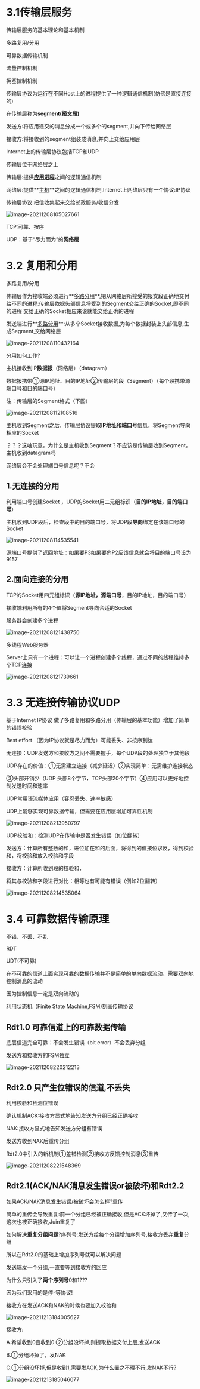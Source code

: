 # 3.1传输层服务

传输层服务的基本理论和基本机制

多路复用/分用

可靠数据传输机制

流量控制机制

拥塞控制机制



传输层协议为运行在不同Host上的进程提供了一种逻辑通信机制(仿佛是直接连接的)

在传输层称为**segment(报文段)**

发送方:将应用递交的消息分成一个或多个的segment,并向下传给网络层

接收方:将接收到的segment组装成消息,并向上交给应用层

Internet上的传输层协议包括TCP和UDP

传输层位于网络层之上

传输层:提供<u>**应用进程**</u>之间的逻辑通信机制

网络层:提供**<u>主机</u>**之间的逻辑通信机制,Internet上网络层只有一个协议:IP协议



传输层协议:把信收集起来交给邮政服务/收信分发

![image-20211208105027661](传输层.assets/image-20211208105027661.png)

TCP:可靠、按序

UDP：基于“尽力而为”的**网络层**

# 3.2 复用和分用

多路复用/分用

传输层作为接收端必须进行**<u>多路分用</u>**,把从网络层所接受的报文段正确地交付给不同的进程:传输层依据头部信息将受到的Segment交给正确的Socket,即不同的进程  交给正确的Socket相应来说就能交给正确的进程

发送端进行**<u>多路分用</u>**:从多个Socket接收数据,为每个数据封装上头部信息,生成Segment,交给网络层

![image-20211208110432164](传输层.assets/image-20211208110432164.png)

分用如何工作?

主机接收到IP**数据报**（网络层）（datagram）

数据报携带①源IP地址、目的IP地址②传输层的段（Segment）（每个段携带源端口号和目的端口号）

注：传输层的Segment格式（下图）

![image-20211208112108516](传输层.assets/image-20211208112108516.png)

主机收到Segment之后，传输层协议提取**IP地址和端口号**信息，将Segment导向相应的Socket

？？？这啥玩意，为什么是主机收到Segment？不应该是传输层收到Segment，主机收到datagram吗

网络层会不会处理端口号信息呢？不会



## 1.无连接的分用

利用端口号创建Socket ，UDP的Socket用二元组标识（**目的IP地址，目的端口号**）

主机收到UDP段后，检查段中的目的端口号，将UDP段**导向**绑定在该端口号的Socket

![image-20211208114535541](传输层.assets/image-20211208114535541.png)

源端口号提供了返回地址：如果要P3如果要向P2反馈信息就会将目的端口号设为9157

## 2.面向连接的分用

TCP的Socket用四元组标识（**源IP地址，源端口号**，目的IP地址，目的端口号）

接收端利用所有的4个值将Segment导向合适的Socket

服务器会创建多个进程

![image-20211208121438750](传输层.assets/image-20211208121438750.png)

多线程Web服务器

Server上只有一个进程：可以让一个进程创建多个线程，通过不同的线程维持多个TCP连接

![image-20211208121739661](传输层.assets/image-20211208121739661.png)

# 3.3 无连接传输协议UDP

基于Internet IP协议  做了多路复用和多路分用（传输层的基本功能）增加了简单的错误校验

Best effort （因为IP协议就是尽力而为）可能丢失、非按序到达

无连接：UDP发送方和接收方之间不需要握手，每个UDP段的处理独立于其他段

UDP存在的价值：①无需建立连接（减少延迟）②实现简单：无需维护连接状态

③头部开销少（UDP 头部8个字节，TCP头部20个字节）④应用可以更好地控制发送时间和速率

UDP常用语流媒体应用（容忍丢失、速率敏感）

UDP上能够实现可靠数据传输，但需要在应用层增加可靠性机制

![image-20211208213950797](传输层.assets/image-20211208213950797.png)

UDP校验和：检测UDP在传输中是否发生错误（如位翻转）

发送方：计算所有整数的和，进位加在和的后面，将得到的值按位求反，得到校验和，将校验和放入校验和字段

接收方：计算所收到段的校验和，

将其与校验和字段进行对比：相等也有可能有错误（例如2位翻转）

![image-20211208214535064](传输层.assets/image-20211208214535064.png)

# 3.4 可靠数据传输原理

不错、不丢、不乱

RDT

UDT(不可靠)

在不可靠的信道上面实现可靠的数据传输并不是简单的单向数据流动，需要双向地控制消息的流动

因为控制信息一定是双向流动的

利用状态机（Finite State Machine,FSM)刻画传输协议

## Rdt1.0 可靠信道上的可靠数据传输

底层信道完全可靠：不会发生错误（bit error）不会丢弃分组

发送方和接收方的FSM独立

![image-20211208220212213](传输层.assets/image-20211208220212213.png)

## Rdt2.0 只产生位错误的信道,不丢失

利用校验和检测位错误

确认机制ACK:接收方显式地告知发送方分组已经正确接收

NAK:接收方显式地告知发送方分组有错误

发送方收到NAK后重传分组

Rdt2.0中引入的新机制①差错检测②接收方反馈控制消息③重传

![image-20211208221548369](传输层.assets/image-20211208221548369.png)



## Rdt2.1(ACK/NAK消息发生错误or被破坏)和Rdt2.2

如果ACK/NAK消息发生错误/被破坏会怎么样?重传

简单的重传会导致重复:前一个分组已经被正确接收,但是ACK坏掉了,又传了一次,这次也被正确接收,Juin重复了

如何解决**重复分组问题**?序列号:发送方给每个分组增加序列号,接收方丢弃**重复**分组

所以在Rdt2.0的基础上增加序列号就可以解决问题

发送端发一个分组,一直要等到接收方的回应

为什么只引入了**两个序列号**0和1???

因为我们采用的是停-等协议!

接收方在发送ACK和NAK的时候也要加入校验和



![image-20211213184005627](传输层.assets/image-20211213184005627.png)

接收方:

A.希望收到0且收到0 ②分组没坏掉,则提取数据交付上层,发送ACK

B.①分组坏掉了，发NAK

C.①分组没坏掉,但是收到1,需要发ACK,为什么置之不理不行,发NAK不行?

![image-20211213185046077](传输层.assets/image-20211213185046077.png)









